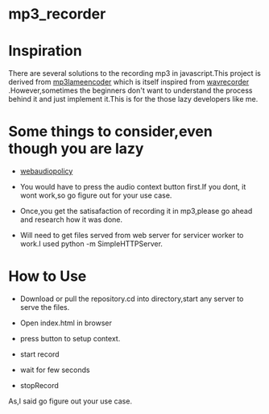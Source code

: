 # mp3_recorder

# Inspiration
There are several solutions to the recording mp3 in javascript.This project is derived from
[mp3lameencoder](https://github.com/higuma/mp3-lame-encoder-js) which is itself inspired from 
[wavrecorder](https://github.com/mattdiamond/Recorderjs) .However,sometimes the beginners don't 
want to understand the process behind it and just implement it.This is for the those lazy developers like me.

# Some things to consider,even though you are lazy

* [webaudiopolicy](https://developers.google.com/web/updates/2017/09/autoplay-policy-changes#webaudio)

* You would have to press the audio context button first.If you dont, it wont work,so go figure out for your use case.

* Once,you get the satisafaction of recording it in mp3,please go ahead and research how it was done.

* Will need to get files served from web server for servicer worker to work.I used python -m SimpleHTTPServer.

# How to Use
* Download or pull the repository.cd into directory,start any server to serve the files.

* Open index.html in browser

* press button to setup context.

* start record

* wait for few seconds

* stopRecord

As,I said go figure out your use case.

